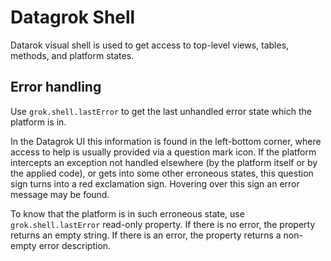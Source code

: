 <!-- TITLE: Datagrok Shell -->

# Datagrok Shell

Datarok visual shell is used to get access to top-level views, tables, methods,
and platform states.

## Error handling

Use `grok.shell.lastError` to get the last unhandled error state which the platform is in.

In the Datagrok UI this information is found in the left-bottom corner, where access
to help is usually provided via a question mark icon. If the platform intercepts an exception
not handled elsewhere (by the platform itself or by the applied code), or gets into some
other erroneous states, this question sign turns into a red exclamation sign. Hovering
over this sign an error message may be found.

To know that the platform is in such erroneous state, use `grok.shell.lastError`
read-only property. If there is no error, the property returns an empty string.
If there is an error, the property returns a non-empty error description.
